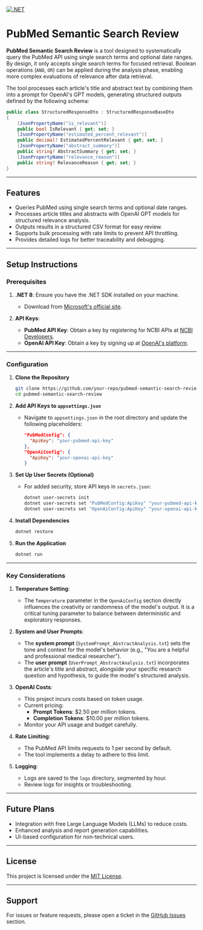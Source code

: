 [![.NET](https://github.com/mrk007Git/pubmed-semantic-search-review/actions/workflows/dotnet.yml/badge.svg)](https://github.com/mrk007Git/pubmed-semantic-search-review/actions/workflows/dotnet.yml)

# PubMed Semantic Search Review

**PubMed Semantic Search Review** is a tool designed to systematically query the PubMed API using single search terms and optional date ranges. By design, it only accepts single search terms for focused retrieval. Boolean operations (`AND`, `OR`) can be applied during the analysis phase, enabling more complex evaluations of relevance after data retrieval.

The tool processes each article's title and abstract text by combining them into a prompt for OpenAI's GPT models, generating structured outputs defined by the following schema:

```csharp
public class StructuredResponseDto : StructuredResponseBaseDto
{
    [JsonPropertyName("is_relevant")]
    public bool IsRelevant { get; set; }
    [JsonPropertyName("estimated_percent_relevant")]
    public decimal? EstimatedPercentRelevant { get; set; }
    [JsonPropertyName("abstract_summary")]
    public string? AbstractSummary { get; set; }
    [JsonPropertyName("relevance_reason")]
    public string? RelevanceReason { get; set; }
}
```

---

## Features

- Queries PubMed using single search terms and optional date ranges.
- Processes article titles and abstracts with OpenAI GPT models for structured relevance analysis.
- Outputs results in a structured CSV format for easy review.
- Supports bulk processing with rate limits to prevent API throttling.
- Provides detailed logs for better traceability and debugging.

---

## Setup Instructions

### Prerequisites

1. **.NET 8**: Ensure you have the .NET SDK installed on your machine.
   - Download from [Microsoft's official site](https://dotnet.microsoft.com/download).

2. **API Keys**: 
   - **PubMed API Key**: Obtain a key by registering for NCBI APIs at [NCBI Developers](https://www.ncbi.nlm.nih.gov/account/).
   - **OpenAI API Key**: Obtain a key by signing up at [OpenAI's platform](https://platform.openai.com/).

---

### Configuration

1. **Clone the Repository**
   ```bash
   git clone https://github.com/your-repo/pubmed-semantic-search-review.git
   cd pubmed-semantic-search-review
   ```

2. **Add API Keys to `appsettings.json`**
   - Navigate to `appsettings.json` in the root directory and update the following placeholders:
     ```json
     "PubMedConfig": {
       "ApiKey": "your-pubmed-api-key"
     },
     "OpenAiConfig": {
       "ApiKey": "your-openai-api-key"
     }
     ```

3. **Set Up User Secrets (Optional)**
   - For added security, store API keys in `secrets.json`:
     ```bash
     dotnet user-secrets init
     dotnet user-secrets set "PubMedConfig:ApiKey" "your-pubmed-api-key"
     dotnet user-secrets set "OpenAiConfig:ApiKey" "your-openai-api-key"
     ```

4. **Install Dependencies**
   ```bash
   dotnet restore
   ```

5. **Run the Application**
   ```bash
   dotnet run
   ```

---

### Key Considerations

1. **Temperature Setting**:
   - The `Temperature` parameter in the `OpenAiConfig` section directly influences the creativity or randomness of the model's output. It is a critical tuning parameter to balance between deterministic and exploratory responses.

2. **System and User Prompts**:
   - The **system prompt** (`SystemPrompt_AbstractAnalysis.txt`) sets the tone and context for the model's behavior (e.g., "You are a helpful and professional medical researcher").
   - The **user prompt** (`UserPrompt_AbstractAnalysis.txt`) incorporates the article's title and abstract, alongside your specific research question and hypothesis, to guide the model's structured analysis.

3. **OpenAI Costs**:
   - This project incurs costs based on token usage.
   - Current pricing:
     - **Prompt Tokens**: $2.50 per million tokens.
     - **Completion Tokens**: $10.00 per million tokens.
   - Monitor your API usage and budget carefully.

4. **Rate Limiting**:
   - The PubMed API limits requests to 1 per second by default.
   - The tool implements a delay to adhere to this limit.

5. **Logging**:
   - Logs are saved to the `logs` directory, segmented by hour.
   - Review logs for insights or troubleshooting.

---

## Future Plans

- Integration with free Large Language Models (LLMs) to reduce costs.
- Enhanced analysis and report generation capabilities.
- UI-based configuration for non-technical users.

---

## License

This project is licensed under the [MIT License](LICENSE).

---

## Support

For issues or feature requests, please open a ticket in the [GitHub Issues](https://github.com/your-repo/pubmed-semantic-search-review/issues) section.

